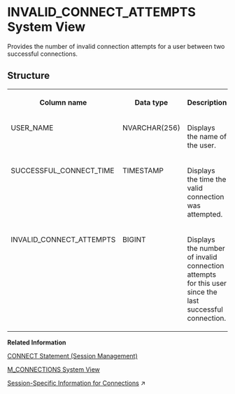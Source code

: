 <!-- loioea60f23498704b6ea225f44595151f61 -->

# INVALID\_CONNECT\_ATTEMPTS System View

Provides the number of invalid connection attempts for a user between two successful connections.



## Structure


<table>
<tr>
<th valign="top">

Column name



</th>
<th valign="top">

Data type



</th>
<th valign="top">

Description



</th>
</tr>
<tr>
<td valign="top">

USER\_NAME



</td>
<td valign="top">

NVARCHAR\(256\)



</td>
<td valign="top">

Displays the name of the user.



</td>
</tr>
<tr>
<td valign="top">

SUCCESSFUL\_CONNECT\_TIME



</td>
<td valign="top">

TIMESTAMP



</td>
<td valign="top">

Displays the time the valid connection was attempted.



</td>
</tr>
<tr>
<td valign="top">

INVALID\_CONNECT\_ATTEMPTS



</td>
<td valign="top">

BIGINT



</td>
<td valign="top">

Displays the number of invalid connection attempts for this user since the last successful connection.



</td>
</tr>
</table>

**Related Information**  


[CONNECT Statement \(Session Management\)](../../010-SQL-Reference/012-SQL-Statements/connect-statement-session-management-20d3b9a.md "Connects to a database instance.")

[M\_CONNECTIONS System View](../022-Monitoring-Views/m-connections-system-view-20abcf1.md "Provides detailed information on connections between a client and a database. Information includes: connection status, client information, connection type, and resource utilization.")

[Session-Specific Information for Connections](https://help.sap.com/viewer/b6c0184b46cc424b9bcce8e6aae02f97/2023_2_QRC/en-US/d80b8d7ddf944f55801a534b3ce036e3.html "Set session-specific client information on SAP HANA remote source connections.") :arrow_upper_right:

